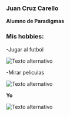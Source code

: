 ### Juan Cruz Carello ###

**Alumno de Paradigmas**

### Mis hobbies: ###

-Jugar al futbol

![Texto alternativo](https://a3.espncdn.com/combiner/i?img=%2Fi%2Fteamlogos%2Fsoccer%2F500%2F16.png)

-Mirar peliculas

![Texto alternativo](https://cdn.cnn.com/cnnnext/dam/assets/190517085147-game-of-thrones-finale-tyrion.jpg)

**Yo**

![Texto alternativo](https://encrypted-tbn0.gstatic.com/images?q=tbn:ANd9GcR7I-6WWATQWRACIpztnjedc1NzswejxyxOWchH3ndnPjfbl2mZSROs2gqB4c04Kxj7fNo&usqp=CAU)
